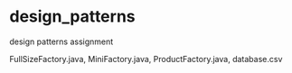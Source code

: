 # design_patterns

design patterns assignment


FullSizeFactory.java, MiniFactory.java, ProductFactory.java, database.csv
